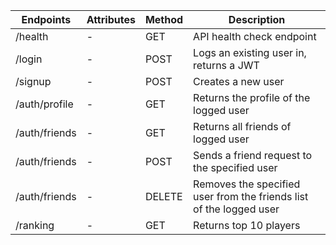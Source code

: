 | Endpoints     | Attributes | Method | Description                                                         |
| ------------- | ---------- | ------ | ------------------------------------------------------------------- |
| /health       | -          | GET    | API health check endpoint                                           |
| /login        | -          | POST   | Logs an existing user in, returns a JWT                             |
| /signup       | -          | POST   | Creates a new user                                                  |
| /auth/profile | -          | GET    | Returns the profile of the logged user                              |
| /auth/friends | -          | GET    | Returns all friends of logged user                                  |
| /auth/friends | -          | POST   | Sends a friend request to the specified user                        |
| /auth/friends | -          | DELETE | Removes the specified user from the friends list of the logged user |
| /ranking      | -          | GET    | Returns top 10 players                                              |
